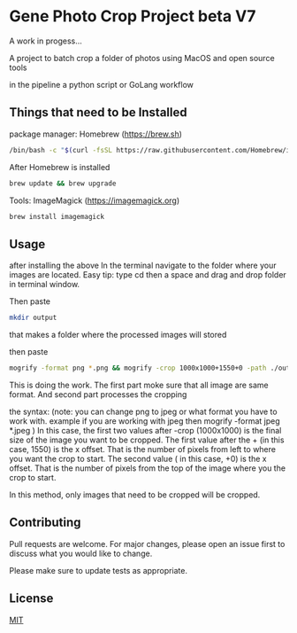 # Gene Photo Crop Project beta V7

 A work in progess...

A project to batch crop a folder of photos using MacOS and open source tools

in the pipeline a python script or GoLang workflow

##

## Things that need to be Installed

package manager: Homebrew (https://brew.sh)

```bash
/bin/bash -c "$(curl -fsSL https://raw.githubusercontent.com/Homebrew/install/HEAD/install.sh)"
```
After Homebrew is installed

```bash
brew update && brew upgrade
```

Tools: ImageMagick (https://imagemagick.org)

```bash
brew install imagemagick
````


## Usage

after installing the above
In the terminal navigate to the folder where your images are located. Easy tip:
type cd then a space and drag and drop folder in terminal window.

Then paste

```bash
mkdir output
```
that makes a folder where the processed images will stored


then paste 
```bash
mogrify -format png *.png && mogrify -crop 1000x1000+1550+0 -path ./output *.png
```
This is doing the work. The first part moke sure that all image are same format. And second part processes the cropping

the syntax:
(note: you can change png to jpeg or what format you have to work with. example if you are working with jpeg then mogrify -format jpeg *.jpeg )
In this case, the first two values after -crop (1000x1000) is the final size of the image you want to be cropped. The first value after the + (in this case, 1550) is the x offset. That is the number of pixels from left to where you want the crop to start. The second value ( in this case, +0) is the x offset. That is the number of pixels from the top of the image where you the crop to start.

In this method, only images that need to be cropped will be cropped. 

## Contributing
Pull requests are welcome. For major changes, please open an issue first to discuss what you would like to change.

Please make sure to update tests as appropriate.

## License
[MIT](https://choosealicense.com/licenses/mit/)

